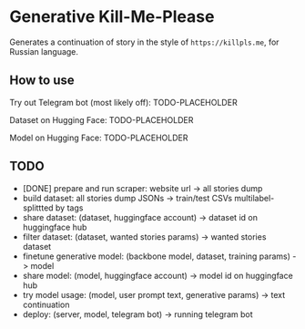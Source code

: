 # Generative Kill-Me-Please

Generates a continuation of story in the style of `https://killpls.me`, for Russian language.


## How to use

Try out Telegram bot (most likely off): TODO-PLACEHOLDER

Dataset on Hugging Face: TODO-PLACEHOLDER

Model on Hugging Face: TODO-PLACEHOLDER


## TODO
- [DONE] prepare and run scraper: website url -> all stories dump
- build dataset: all stories dump JSONs -> train/test CSVs multilabel-splittted by tags
- share dataset: (dataset, huggingface account) -> dataset id on huggingface hub
- filter dataset: (dataset, wanted stories params) -> wanted stories dataset
- finetune generative model: (backbone model, dataset, training params) -> model
- share model: (model, huggingface account) -> model id on huggingface hub
- try model usage: (model, user prompt text, generative params) -> text continuation
- deploy: (server, model, telegram bot) -> running telegram bot
